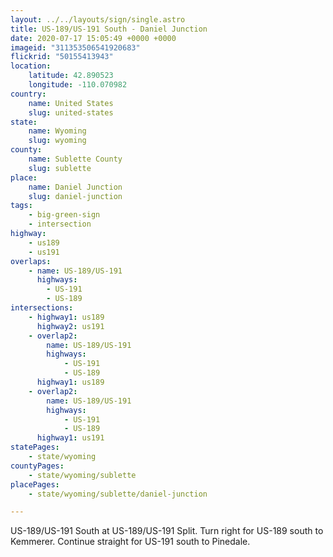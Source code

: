 ```yaml
---
layout: ../../layouts/sign/single.astro
title: US-189/US-191 South - Daniel Junction
date: 2020-07-17 15:05:49 +0000 +0000
imageid: "311353506541920683"
flickrid: "50155413943"
location:
    latitude: 42.890523
    longitude: -110.070982
country:
    name: United States
    slug: united-states
state:
    name: Wyoming
    slug: wyoming
county:
    name: Sublette County
    slug: sublette
place:
    name: Daniel Junction
    slug: daniel-junction
tags:
    - big-green-sign
    - intersection
highway:
    - us189
    - us191
overlaps:
    - name: US-189/US-191
      highways:
        - US-191
        - US-189
intersections:
    - highway1: us189
      highway2: us191
    - overlap2:
        name: US-189/US-191
        highways:
            - US-191
            - US-189
      highway1: us189
    - overlap2:
        name: US-189/US-191
        highways:
            - US-191
            - US-189
      highway1: us191
statePages:
    - state/wyoming
countyPages:
    - state/wyoming/sublette
placePages:
    - state/wyoming/sublette/daniel-junction

---
```

US-189/US-191 South at US-189/US-191 Split.  Turn right for US-189 south to Kemmerer.  Continue straight for US-191 south to Pinedale.